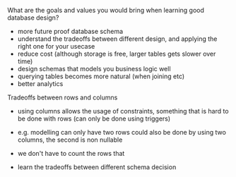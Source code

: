 What are the goals and values you would bring when learning good database design?


- more future proof database schema
- understand the tradeoffs between different design, and applying the right one for your usecase
- reduce cost (although storage is free, larger tables gets slower over time)
- design schemas that models you business logic well
- querying tables becomes more natural (when joining etc)
- better analytics


Tradeoffs between rows and columns
- using columns allows the usage of constraints, something that is hard to be done with rows (can only be done using triggers)
- e.g. modelling can only have two rows could also be done by using two columns, the second is non nullable
- we don't have to count the rows that

- learn the tradeoffs between different schema decision 




